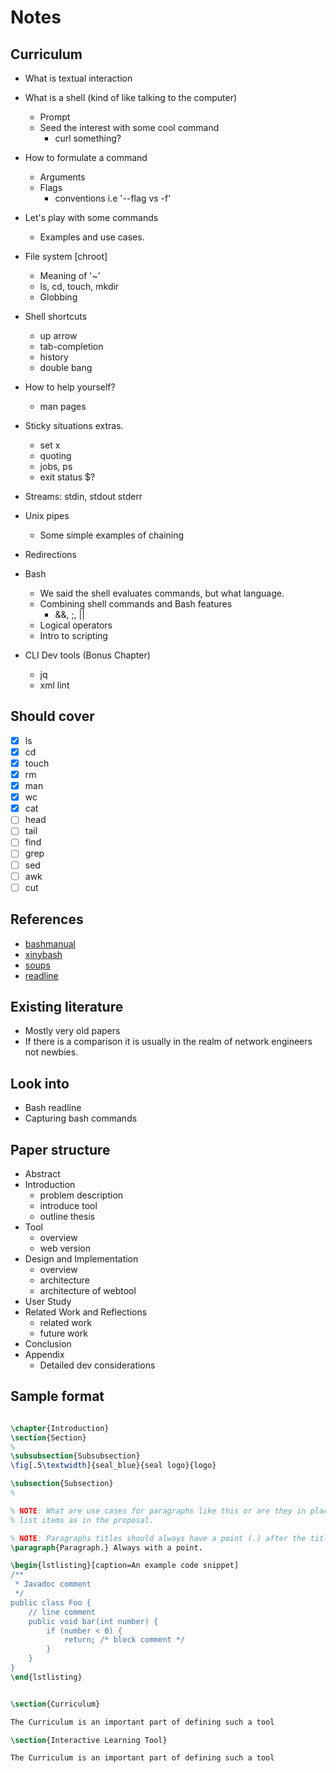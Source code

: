 # Notes

## Curriculum

- What is textual interaction

- What is a shell (kind of like talking to the computer)
  - Prompt
  - Seed the interest with some cool command
    - curl something?

- How to formulate a command
  - Arguments
  - Flags
    - conventions i.e '--flag vs -f'

- Let's play with some commands
  - Examples and use cases.

- File system [chroot]
  - Meaning of '~'
  - ls, cd, touch, mkdir
  - Globbing

- Shell shortcuts
  - up arrow
  - tab-completion
  - history
  - double bang

- How to help yourself?
  - man pages

<!-- TODO: Rewrite -->
- Sticky situations extras.
  - set x
  - quoting
  - jobs, ps
  - exit status $?

- Streams: stdin, stdout stderr

- Unix pipes
  - Some simple examples of chaining

- Redirections

<!-- NOTE: How much programming knowledge can we reasonable assume? -->
- Bash
  - We said the shell evaluates commands, but what language.
  - Combining shell commands and Bash features
    - &&, ;, ||
  - Logical operators
  - Intro to scripting

- CLI Dev tools (Bonus Chapter)
  - jq
  - xml lint

## Should cover

- [x] ls
- [x] cd
- [x] touch
- [x] rm
- [x] man
- [x] wc
- [x] cat
- [ ] head
- [ ] tail
- [ ] find
- [ ] grep
- [ ] sed
- [ ] awk
- [ ] cut

## References

- [bashmanual](https://www.gnu.org/software/bash/manual/bash.pdf)
- [xinybash](https://learnxinyminutes.com/docs/bash/)
- [soups](https://www.usenix.org/system/files/soups2019-voronkov.pdf)
- [readline](https://eli.thegreenplace.net/2016/basics-of-using-the-readline-library/)

## Existing literature

- Mostly very old papers
- If there is a comparison it is usually in the realm of network engineers not newbies.

## Look into

- Bash readline
- Capturing bash commands

## Paper structure

- Abstract
- Introduction
  - problem description
  - introduce tool
  - outline thesis
- Tool
  - overview
  - web version
- Design and Implementation
  - overview
  - architecture
  - architecture of webtool
- User Study
- Related Work and Reflections
  - related work
  - future work
- Conclusion
- Appendix
  - Detailed dev considerations

## Sample format

```tex

\chapter{Introduction}
\section{Section}
%
\subsubsection{Subsubsection}
\fig[.5\textwidth]{seal_blue}{seal logo}{logo}

\subsection{Subsection}
%

% NOTE: What are use cases for paragraphs like this or are they in place of
% list items as in the proposal.

% NOTE: Paragraphs titles should always have a point (.) after the title.
\paragraph{Paragraph.} Always with a point.

\begin{lstlisting}[caption=An example code snippet]
/**
 * Javadoc comment
 */
public class Foo {
	// line comment
	public void bar(int number) {
		if (number < 0) {
			return; /* block comment */
		}
	}
}
\end{lstlisting}


\section{Curriculum}

The Curriculum is an important part of defining such a tool 

\section{Interactive Learning Tool}

The Curriculum is an important part of defining such a tool 


```
